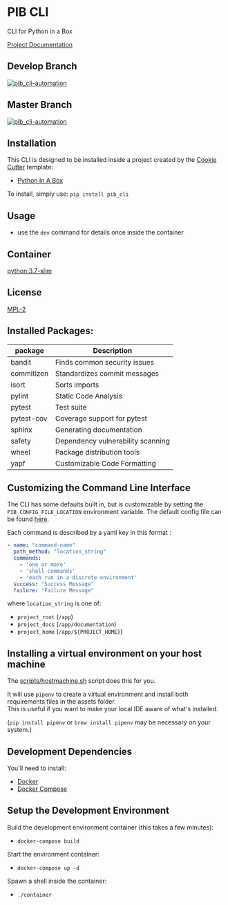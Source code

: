 # PIB CLI

CLI for Python in a Box

[Project Documentation](https://pib_cli.readthedocs.io/en/latest/)

## Develop Branch
[![pib_cli-automation](https://github.com/niall-byrne/pib_cli/workflows/pib_cli%20Automation/badge.svg?branch=develop)](https://github.com/niall-byrne/pib_cli/actions)

## Master Branch
[![pib_cli-automation](https://github.com/niall-byrne/pib_cli/workflows/pib_cli%20Automation/badge.svg?branch=master)](https://github.com/niall-byrne/pib_cli/actions)

## Installation

This CLI is designed to be installed inside a project created by the [Cookie Cutter](https://github.com/cookiecutter/cookiecutter) template:
- [Python In A Box](https://github.com/niall-byrne/python-in-a-box)

To install, simply use: `pip install pib_cli`

## Usage

- use the `dev` command for details once inside the container

## Container

[python:3.7-slim](https://github.com/docker-library/python/tree/master/3.7/buster/slim)

## License

[MPL-2](LICENSE)

## Installed Packages:
| package | Description                                                 |
|---------|-------------------------------------------------------------|
| bandit  | Finds common security issues                                |
| commitizen | Standardizes commit messages                             |
| isort   | Sorts imports                                               |               
| pylint  | Static Code Analysis                                        |
| pytest  | Test suite                                                  |
| pytest-cov | Coverage support for pytest                              |
| sphinx  | Generating documentation                                    |
| safety  | Dependency vulnerability scanning                           |
| wheel   | Package distribution tools                                  |
| yapf    | Customizable Code Formatting                                |

## Customizing the Command Line Interface

The CLI has some defaults built in, but is customizable by setting the `PIB_CONFIG_FILE_LOCATION` environment variable.
The default config file can be found [here](pib_cli/config/config.yml).

Each command is described by a yaml key in this format :
```yaml
- name: "command-name"
  path_method: "location_string"
  commands:
    - 'one or more'
    - 'shell commands'
    - 'each run in a discrete environment'
  success: "Success Message"
  failure: "Failure Message"
```

where `location_string` is one of:
- `project_root` (`/app`)
- `project_docs` (`/app/documentation`)
- `project_home` (`/app/${PROJECT_HOME}`)

## Installing a virtual environment on your host machine

The [scripts/hostmachine.sh](scripts/hostmachine.sh) script does this for you.

It will use `pipenv` to create a virtual environment and install both requirements files in the assets folder.  
This is useful if you want to make your local IDE aware of what's installed.

(`pip install pipenv` or `brew install pipenv` may be necessary on your system.)

## Development Dependencies

You'll need to install:
 - [Docker](https://www.docker.com/) 
 - [Docker Compose](https://docs.docker.com/compose/install/)

## Setup the Development Environment

Build the development environment container (this takes a few minutes):
- `docker-compose build`

Start the environment container:
- `docker-compose up -d`

Spawn a shell inside the container:
- `./container`